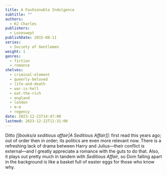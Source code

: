 ```yaml
---
title: A Fashionable Indulgence
subtitle: ""
authors:
  - KJ Charles
publishers:
  - Loveswept
publishDate: 2015-08-11
series:
  - Society of Gentlemen
weight: 1
genres:
  - fiction
  - romance
shelves:
  - criminal-element
  - queerly-beloved
  - life-and-death
  - war-is-hell
  - eat-the-rich
  - england
  - london
  - m-m
  - regency
date: 2023-12-21T14:47:00
lastmod: 2023-12-22T11:31:00
---
```

Ditto *[[books/a seditious affair|A Seditious Affair]]:* first read this years ago; out of order then in order; its politics are even more relevant now. There is a refreshing lack of drama between Harry and Julius—their conflict is external—and I greatly appreciate a romance with the guts to do that. Also, it plays out pretty much in tandem with _Seditious Affair_, so Dom falling apart in the background is like a basket full of easter eggs for those who know why.